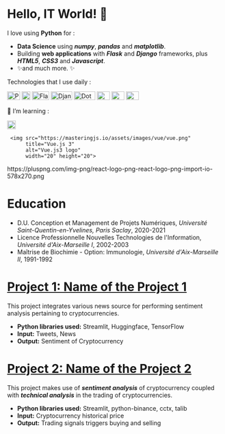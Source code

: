 # Hello, IT World!  👋

I love using **Python** for :
     
 * **Data Science** using _**numpy**_, _**pandas**_ and _**matplotlib**_.
 * Building **web applications** with _**Flask**_ and _**Django**_ frameworks, plus _**HTML5**_, _**CSS3**_ and _**Javascript**_.
 * ✨and much more. ✨

Technologies that I use daily :
<p>
     <img src="https://cdn.freebiesupply.com/logos/thumbs/1x/python-5-logo.png"
          title="Dot Net"
          alt="Python logo"
          width="30" height="20">
     <img src="https://seeklogo.com/images/J/javascript-js-logo-2949701702-seeklogo.com.png"
          title="Javascript"
          alt="Javascript logo"
          width="20" height="20">
     <img src="https://external-content.duckduckgo.com/iu/?u=https%3A%2F%2Ftse2.mm.bing.net%2Fth%3Fid%3DOIP.wRuHzBVWaR_An2W-r3PkzAHaE8%26pid%3DApi&f=1"
          title="Flask"
          alt="Flask official logo"
          width="40" height="20">
     <img src="https://www.djangoproject.com/m/img/logos/django-logo-negative.png"
          title="Django"
          alt="Django official logo"
          width="50" height="20">
     <img src="https://external-content.duckduckgo.com/iu/?u=https%3A%2F%2Ftse3.mm.bing.net%2Fth%3Fid%3DOIP.pTjFl6HiQcltyZ4F8rAbegHaBz%26pid%3DApi&f=1"
          title="Dot Net"
          alt="Dot Net logo"
          width="50" height="20">
     <img src="https://upload.wikimedia.org/wikipedia/commons/0/0e/Microsoft_.NET_logo.png?20200524033331"
          title="Dot Net"
          alt="Dot Net logo"
          width="30" height="20">
     <img src="https://www.postgresql.org/media/img/about/press/elephant.png"
          title="Dot Net"
          alt="Dot Net logo"
          width="30" height="20"> 
     <img src="https://www.docker.com/wp-content/uploads/2022/03/Moby-logo.png.webp"
          title="Dot Net"
          alt="Dot Net logo"
          width="30" height="20"> 
</p>

🌱 I’m learning :
<p>
     <img src="https://masteringjs.io/assets/images/vue/vue.png"
          title="Vue.js 3"
          alt="Vue.js3 logo"
          width="20" height="20">
     
     <img src="https://masteringjs.io/assets/images/vue/vue.png"
          title="Vue.js 3"
          alt="Vue.js3 logo"
          width="20" height="20">
     
 </p> https://pluspng.com/img-png/react-logo-png-react-logo-png-import-io-578x270.png
  
# Education
* D.U. Conception et Management de Projets Numériques, *Université Saint-Quentin-en-Yvelines, Paris Saclay*, 2020-2021
* Licence Professionnelle Nouvelles Technologies de l'Information, *Université d'Aix-Marseille I*, 2002-2003
* Maîtrise de Biochimie - Option: Immunologie, *Université d'Aix-Marseille II*, 1991-1992

# [Project 1: Name of the Project 1](http://samir-kanine.io/project1)

This project integrates various news source for performing sentiment analysis pertaining to cryptocurrencies.
* **Python libraries used:** Streamlit, Huggingface, TensorFlow
* **Input:** Tweets, News
* **Output:** Sentiment of Cryptocurrency

# [Project 2: Name of the Project 2](http://samir-kanine.io/project2)

This project makes use of ***sentiment analysis*** of cryptocurrency coupled with ***technical analysis*** in the trading of cryptocurrencies.
* **Python libraries used:** Streamlit, python-binance, cctx, talib
* **Input:** Cryptocurrency historical price
* **Output:** Trading signals triggers buying and selling
